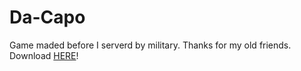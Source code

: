 # Da-Capo

Game maded before I serverd by military. Thanks for my old friends.
Download <a href="https://play.google.com/store/apps/details?id=com.EunhoKang.DaCapo">HERE</a>!
